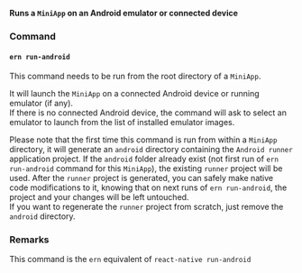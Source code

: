 **Runs a `MiniApp` on an Android emulator or connected device**  

### Command

#### `ern run-android`  

This command needs to be run from the root directory of a `MiniApp`.  

It will launch the `MiniApp` on a connected Android device or running emulator (if any).  
If there is no connected Android device, the command will ask to select an emulator to launch from the list of installed emulator images.  

Please note that the first time this command is run from within a `MiniApp` directory, it will generate an `android` directory containing the `Android runner` application project. If the `android` folder already exist (not first run of `ern run-android` command for this `MiniApp`), the existing `runner` project will be used. 
After the `runner` project is generated, you can safely make native code modifications to it, knowing that on next runs of `ern run-android`, the project and your changes will be left untouched.  
If you want to regenerate the `runner` project from scratch, just remove the `android` directory.

### Remarks

This command is the `ern` equivalent of `react-native run-android`
